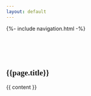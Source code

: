```yaml
---
layout: default
---
```


{%- include navigation.html -%}

<section class="content-section bg-light" id="content" style="padding-top: 4em;">
  <!--style="background-color:#3f527c"-->
  <div class="container">
    <div class="content-section-heading text-center">
      <h2 id="submissions" class="mb-5" style="font-family:Lilita One">{{page.title}}</h2>
    </div>
    
{{ content }}

  </div>
</section>